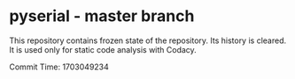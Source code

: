 # pyserial - master branch

This repository contains frozen state of the repository.
Its history is cleared. It is used only for static code
analysis with Codacy.

Commit Time: 1703049234